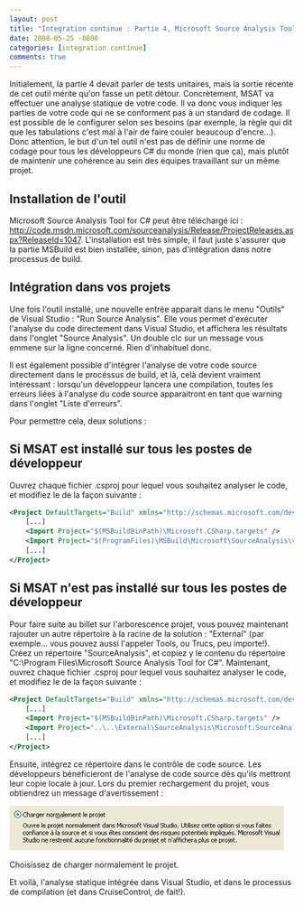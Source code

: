 ```yaml
---
layout: post
title: "Integration continue : Partie 4, Microsoft Source Analysis Tool for C#"
date: 2008-05-25 -0800
categories: [integration continue]
comments: true
---
```


Initialement, la partie 4 devait parler de tests unitaires, mais la sortie récente de cet outil mérite qu'on fasse un petit détour. Concrètement, MSAT va effectuer une analyse statique de votre code. Il va donc vous indiquer les parties de votre code qui ne se conforment pas à un standard de codage. Il est possible de le configurer selon ses besoins (par exemple, la règle qui dit que les tabulations c'est mal à l'air de faire couler beaucoup d'encre...). Donc attention, le but d'un tel outil n'est pas de définir une norme de codage pour tous les développeurs C# du monde (rien que ça), mais plutôt de maintenir une cohérence au sein des équipes travaillant sur un même projet.

Installation de l'outil
-

Microsoft Source Analysis Tool for C# peut être téléchargé ici : http://code.msdn.microsoft.com/sourceanalysis/Release/ProjectReleases.aspx?ReleaseId=1047. L'installation est très simple, il faut juste s'assurer que la partie MSBuild est bien installée, sinon, pas d'intégration dans notre processus de build.

Intégration dans vos projets
-

Une fois l'outil installé, une nouvelle entrée apparait dans le menu "Outils" de Visual Studio : "Run Source Analysis". Elle vous permet d'exécuter l'analyse du code directement dans Visual Studio, et affichera les résultats dans l'onglet "Source Analysis". Un double clc sur un message vous emmene sur la ligne concerné. Rien d'inhabituel donc.

Il est également possible d'intégrer l'analyse de votre code source directement dans le procéssus de build, et là, celà devient vraiment intéressant : lorsqu'un développeur lancera une compilation, toutes les erreurs liées à l'analyse du code source apparaitront en tant que warning dans l'onglet "Liste d'erreurs".

Pour permettre cela, deux solutions :

Si MSAT est installé sur tous les postes de développeur
-

Ouvrez chaque fichier .csproj pour lequel vous souhaitez analyser le code, et modifiez le de la façon suivante :

```` xml
<Project DefaultTargets="Build" xmlns="http://schemas.microsoft.com/developer/msbuild/2003"> 
    [...] 
    <Import Project="$(MSBuildBinPath)\Microsoft.CSharp.targets" /> 
    <Import Project="$(ProgramFiles)\MSBuild\Microsoft\SourceAnalysis\v4.2\Microsoft.SourceAnalysis.targets" /> 
    [...] 
</Project> 
````

Si MSAT n'est pas installé sur tous les postes de développeur
-

Pour faire suite au billet sur l'arborescence projet, vous pouvez maintenant rajouter un autre répertoire à la racine de la solution : "External" (par exemple... vous pouvez aussi l'appeler Tools, ou Trucs, peu importe!). Créez un répertoire "SourceAnalysis", et copiez y le contenu du répertoire "C:\Program Files\Microsoft Source Analysis Tool for C#". Maintenant, ouvrez chaque fichier .csproj pour lequel vous souhaitez analyser le code, et modifiez le de la façon suivante :

```` xml
<Project DefaultTargets="Build" xmlns="http://schemas.microsoft.com/developer/msbuild/2003"> 
    [...] 
    <Import Project="$(MSBuildBinPath)\Microsoft.CSharp.targets" /> 
    <Import Project="..\..\External\SourceAnalysis\Microsoft.SourceAnalysis.targets" /> 
    [...] 
</Project> 
````

Ensuite, intégrez ce répertoire dans le contrôle de code source. Les développeurs bénéficieront de l'analyse de code source dès qu'ils mettront leur copie locale à jour. Lors du premier rechargement du projet, vous obtiendrez un message d'avertissement :

![TODO](/img/2008-05-25-integration-continue-4.png)

Choisissez de charger normalement le projet.

Et voilà, l'analyse statique intégrée dans Visual Studio, et dans le processus de compilation (et dans CruiseControl, de fait!).